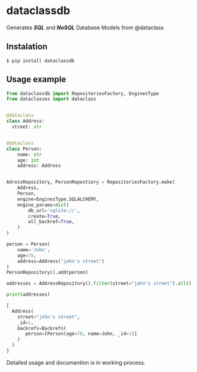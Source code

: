 # dataclassdb
Generates ***SQL*** and ***NoSQL*** Database Models from @dataclass

## Instalation
```
$ pip install dataclassdb 
```

## Usage example
```python
from dataclassdb import RepositoriesFactory, EnginesType
from dataclasses import dataclass


@dataclass
class Address:
  street: str


@dataclass
class Person:
    name: str
    age: int
    address: Address


AdressRepository, PersonRepostiory = RepositoriesFactory.make(
    Address,
    Person,
    engine=EnginesType.SQLALCHEMY,
    engine_params=dict(
        db_url='sqlite://',
        create=True,
        all_backref=True,
    )
)

person = Person(
    name='John',
    age=78,
    address=Address("john's street")
)
PersonRepository().add(person)

addresses = AddressRepository().filter(street="john's street").all()

print(addresses)

[
  Address(
    street="john's street",
    _id=1,
    backrefs=Backrefs(
       person=[Person(age=78, name=John, _id=1)]
    )
  )
]
```

Detailed usage and documantion is in working process.
